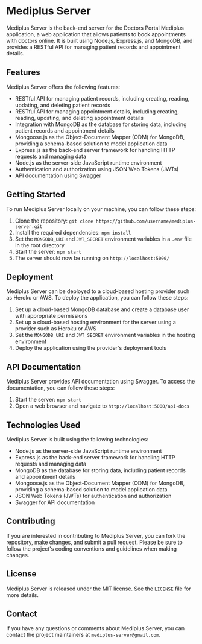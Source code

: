 # Mediplus Server

Mediplus Server is the back-end server for the Doctors Portal Mediplus application, a web application that allows patients to book appointments with doctors online. It is built using Node.js, Express.js, and MongoDB, and provides a RESTful API for managing patient records and appointment details.

## Features

Mediplus Server offers the following features:

- RESTful API for managing patient records, including creating, reading, updating, and deleting patient records
- RESTful API for managing appointment details, including creating, reading, updating, and deleting appointment details
- Integration with MongoDB as the database for storing data, including patient records and appointment details
- Mongoose.js as the Object-Document Mapper (ODM) for MongoDB, providing a schema-based solution to model application data
- Express.js as the back-end server framework for handling HTTP requests and managing data
- Node.js as the server-side JavaScript runtime environment
- Authentication and authorization using JSON Web Tokens (JWTs)
- API documentation using Swagger

## Getting Started

To run Mediplus Server locally on your machine, you can follow these steps:

1. Clone the repository: `git clone https://github.com/username/mediplus-server.git`
2. Install the required dependencies: `npm install`
3. Set the `MONGODB_URI` and `JWT_SECRET` environment variables in a `.env` file in the root directory
4. Start the server: `npm start`
5. The server should now be running on `http://localhost:5000/`

## Deployment

Mediplus Server can be deployed to a cloud-based hosting provider such as Heroku or AWS. To deploy the application, you can follow these steps:

1. Set up a cloud-based MongoDB database and create a database user with appropriate permissions
2. Set up a cloud-based hosting environment for the server using a provider such as Heroku or AWS
3. Set the `MONGODB_URI` and `JWT_SECRET` environment variables in the hosting environment
4. Deploy the application using the provider's deployment tools

## API Documentation

Mediplus Server provides API documentation using Swagger. To access the documentation, you can follow these steps:

1. Start the server: `npm start`
2. Open a web browser and navigate to `http://localhost:5000/api-docs`

## Technologies Used

Mediplus Server is built using the following technologies:

- Node.js as the server-side JavaScript runtime environment
- Express.js as the back-end server framework for handling HTTP requests and managing data
- MongoDB as the database for storing data, including patient records and appointment details
- Mongoose.js as the Object-Document Mapper (ODM) for MongoDB, providing a schema-based solution to model application data
- JSON Web Tokens (JWTs) for authentication and authorization
- Swagger for API documentation

## Contributing

If you are interested in contributing to Mediplus Server, you can fork the repository, make changes, and submit a pull request. Please be sure to follow the project's coding conventions and guidelines when making changes.

## License

Mediplus Server is released under the MIT license. See the `LICENSE` file for more details.

## Contact

If you have any questions or comments about Mediplus Server, you can contact the project maintainers at `mediplus-server@gmail.com`.
